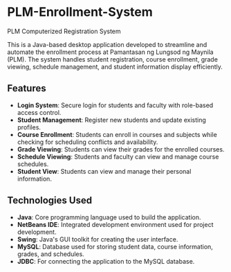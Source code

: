 # PLM-Enrollment-System
PLM Computerized Registration System

This is a Java-based desktop application developed to streamline and automate the enrollment process at Pamantasan ng Lungsod ng Maynila (PLM). The system handles student registration, course enrollment, grade viewing, schedule management, and student information display efficiently.

## Features

- **Login System**: Secure login for students and faculty with role-based access control.
- **Student Management**: Register new students and update existing profiles.
- **Course Enrollment**: Students can enroll in courses and subjects while checking for scheduling conflicts and availability.
- **Grade Viewing**: Students can view their grades for the enrolled courses.
- **Schedule Viewing**: Students and faculty can view and manage course schedules.
- **Student View**: Students can view and manage their personal information.

## Technologies Used

- **Java**: Core programming language used to build the application.
- **NetBeans IDE**: Integrated development environment used for project development.
- **Swing**: Java's GUI toolkit for creating the user interface.
- **MySQL**: Database used for storing student data, course information, grades, and schedules.
- **JDBC**: For connecting the application to the MySQL database.
